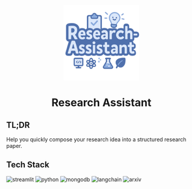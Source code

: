 <p align="center">
  <img src="./logo.png" alt="Logo" width="200">
  <h1 align="center">Research Assistant</h1>
</p>

## TL;DR

Help you quickly compose your research idea into a structured research paper.

## Tech Stack

![streamlit](https://img.shields.io/badge/streamlit-latest-FF4B4B?logo=streamlit)
![python](https://img.shields.io/badge/python-3.11-3776AB?logo=python)
![mongodb](https://img.shields.io/badge/mongodb-latest-47A248?logo=mongodb)
![langchain](https://img.shields.io/badge/langchain-latest-1C3C3C?logo=langchain)
![arxiv](https://img.shields.io/badge/arxiv-api-FF4B4B?logo=arxiv)
